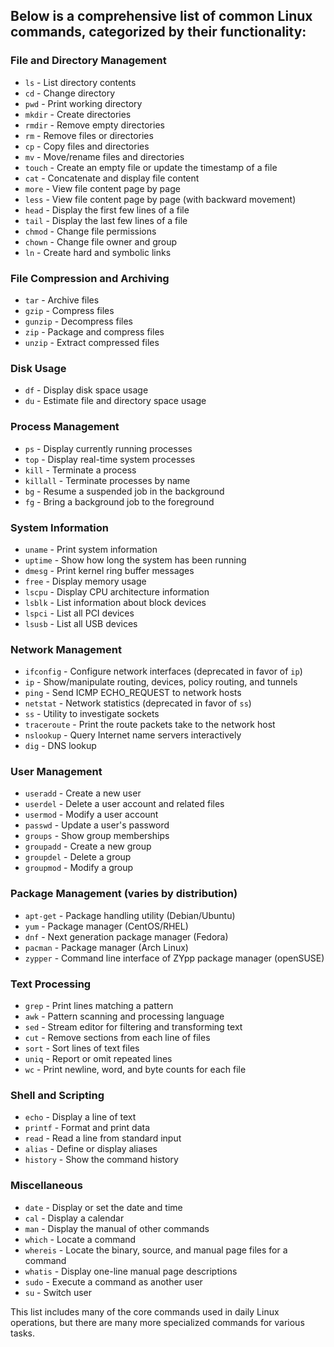 ## Below is a comprehensive list of common Linux commands, categorized by their functionality:

### File and Directory Management
- `ls` - List directory contents
- `cd` - Change directory
- `pwd` - Print working directory
- `mkdir` - Create directories
- `rmdir` - Remove empty directories
- `rm` - Remove files or directories
- `cp` - Copy files and directories
- `mv` - Move/rename files and directories
- `touch` - Create an empty file or update the timestamp of a file
- `cat` - Concatenate and display file content
- `more` - View file content page by page
- `less` - View file content page by page (with backward movement)
- `head` - Display the first few lines of a file
- `tail` - Display the last few lines of a file
- `chmod` - Change file permissions
- `chown` - Change file owner and group
- `ln` - Create hard and symbolic links

### File Compression and Archiving
- `tar` - Archive files
- `gzip` - Compress files
- `gunzip` - Decompress files
- `zip` - Package and compress files
- `unzip` - Extract compressed files

### Disk Usage
- `df` - Display disk space usage
- `du` - Estimate file and directory space usage

### Process Management
- `ps` - Display currently running processes
- `top` - Display real-time system processes
- `kill` - Terminate a process
- `killall` - Terminate processes by name
- `bg` - Resume a suspended job in the background
- `fg` - Bring a background job to the foreground

### System Information
- `uname` - Print system information
- `uptime` - Show how long the system has been running
- `dmesg` - Print kernel ring buffer messages
- `free` - Display memory usage
- `lscpu` - Display CPU architecture information
- `lsblk` - List information about block devices
- `lspci` - List all PCI devices
- `lsusb` - List all USB devices

### Network Management
- `ifconfig` - Configure network interfaces (deprecated in favor of `ip`)
- `ip` - Show/manipulate routing, devices, policy routing, and tunnels
- `ping` - Send ICMP ECHO_REQUEST to network hosts
- `netstat` - Network statistics (deprecated in favor of `ss`)
- `ss` - Utility to investigate sockets
- `traceroute` - Print the route packets take to the network host
- `nslookup` - Query Internet name servers interactively
- `dig` - DNS lookup

### User Management
- `useradd` - Create a new user
- `userdel` - Delete a user account and related files
- `usermod` - Modify a user account
- `passwd` - Update a user's password
- `groups` - Show group memberships
- `groupadd` - Create a new group
- `groupdel` - Delete a group
- `groupmod` - Modify a group

### Package Management (varies by distribution)
- `apt-get` - Package handling utility (Debian/Ubuntu)
- `yum` - Package manager (CentOS/RHEL)
- `dnf` - Next generation package manager (Fedora)
- `pacman` - Package manager (Arch Linux)
- `zypper` - Command line interface of ZYpp package manager (openSUSE)

### Text Processing
- `grep` - Print lines matching a pattern
- `awk` - Pattern scanning and processing language
- `sed` - Stream editor for filtering and transforming text
- `cut` - Remove sections from each line of files
- `sort` - Sort lines of text files
- `uniq` - Report or omit repeated lines
- `wc` - Print newline, word, and byte counts for each file

### Shell and Scripting
- `echo` - Display a line of text
- `printf` - Format and print data
- `read` - Read a line from standard input
- `alias` - Define or display aliases
- `history` - Show the command history

### Miscellaneous
- `date` - Display or set the date and time
- `cal` - Display a calendar
- `man` - Display the manual of other commands
- `which` - Locate a command
- `whereis` - Locate the binary, source, and manual page files for a command
- `whatis` - Display one-line manual page descriptions
- `sudo` - Execute a command as another user
- `su` - Switch user

This list includes many of the core commands used in daily Linux operations, but there are many more specialized commands for various tasks.
